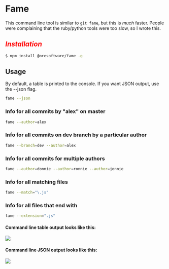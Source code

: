 

# Fame

This command line tool is similar to `git fame`, but this is <i>much</i> faster.
People were complaining that the ruby/python tools were too slow, so I wrote this.

## <span style="color:red">*Installation*</span>

```bash
$ npm install @oresoftware/fame -g
```


## Usage

By default, a table is printed to the console. If you want JSON output, use the --json flag.

```bash
fame --json
```

### Info for all commits by "alex" on master 
```bash
fame --author=alex
```

### Info for all commits on dev branch by a particular author
```bash
fame --branch=dev --author=alex
```

### Info for all commits for multiple authors

```bash
fame --author=donnie --author=ronnie --author=jonnie
```


### Info for all matching files

```bash
fame --match="\.js"
```

### Info for all files that end with

```bash
fame --extension=".js"
```

#### Command line table output looks like this:

<kbd>
 <image src="https://raw.githubusercontent.com/oresoftware/fame/master/media/fame.png">
</kbd>


#### Command line JSON output looks like this:

<kbd>
 <image src="https://raw.githubusercontent.com/oresoftware/fame/master/media/fame-json.png">
</kbd>
